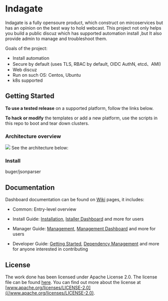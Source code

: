 # Indagate

Indagate is a fully opensoure product, which construct on mircoservices but has an opinion on the best way to hold webcast. This project not only helps you build a public discuz which has supported  automation install ,but It also provide admin to manage and troubleshoot them.

Goals of the project:

- Install automation
- Secure by default (uses TLS, RBAC by default, OIDC AuthN, etcd、AMI)
- Web discuz
- Run on such OS: Centos, Ubuntu
- k8s supported

## Getting Started

**To use a tested release** on a supported platform, follow the links below.

**To hack or modify** the templates or add a new platform, use the scripts in this repo to boot and tear down clusters.

### Architecture overview
![](dcos/architecture.png)
See the architecture below:



### Install

buger/jsonparser

## Documentation

Dashboard documentation can be found on [Wiki](https://github.com/ustackq/indagate/wiki) pages, it includes:

* Common: Entry-level overview

* Install Guide: [Installation](https://github.com/ustackq/indagate/docs/Installation), [Istaller Dashboard](
https://github.com/ustackq/yunus/docs/Accessing-dashboard) and more for users

* Manager Guide: [Management](https://github.com/ustackq/indagate/docs/management), [Management Dashboard](
https://github.com/ustackq/indagate/docs/Accessing-dashboard) and more for users

* Developer Guide: [Getting Started](https://github.com/ustackq/indagate/docs/Getting-started), [Dependency
Management](https://github.com/ustackq/indagate/docs/Dependency-management) and more for anyone interested in contributing

## License

The work done has been licensed under Apache License 2.0. The license file can be found [here](LICENSE). You can find
out more about the license at [www.apache.org/licenses/LICENSE-2.0](//www.apache.org/licenses/LICENSE-2.0).



